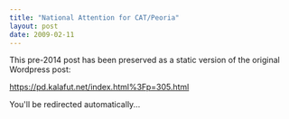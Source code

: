 ```yaml
---
title: "National Attention for CAT/Peoria"
layout: post
date: 2009-02-11
---
```


This pre-2014 post has been preserved as a static version of the original Wordpress post:

https://pd.kalafut.net/index.html%3Fp=305.html

You'll be redirected automatically...

<head>
  <meta http-equiv="refresh" content="5;url=https://pd.kalafut.net/index.html%3Fp=305.html">
</head>

